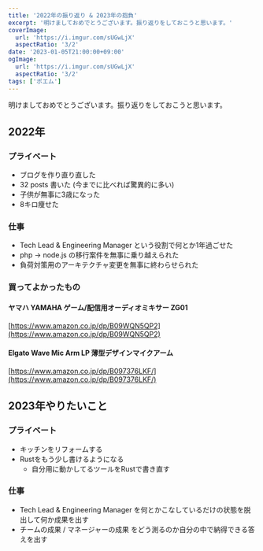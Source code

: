 ```yaml
---
title: '2022年の振り返り & 2023年の抱負'
excerpt: '明けましておめでとうございます。振り返りをしておこうと思います。'
coverImage: 
  url: 'https://i.imgur.com/sUGwLjX'
  aspectRatio: '3/2'
date: '2023-01-05T21:00:00+09:00'
ogImage:
  url: 'https://i.imgur.com/sUGwLjX'
  aspectRatio: '3/2'
tags: ['ポエム']
---
```


明けましておめでとうございます。振り返りをしておこうと思います。

## 2022年

### プライベート
- ブログを作り直り直した
- 32 posts 書いた (今までに比べれば驚異的に多い)
- 子供が無事に3歳になった
- 8キロ痩せた

### 仕事
- Tech Lead & Engineering Manager という役割で何とか1年過ごせた
- php → node.js の移行案件を無事に乗り越えられた
- 負荷対策用のアーキテクチャ変更を無事に終わらせられた

### 買ってよかったもの

#### ヤマハ YAMAHA ゲーム/配信用オーディオミキサー ZG01

[https://www.amazon.co.jp/dp/B09WQN5QP2](https://www.amazon.co.jp/dp/B09WQN5QP2)

#### Elgato Wave Mic Arm LP 薄型デザインマイクアーム

[https://www.amazon.co.jp/dp/B097376LKF/](https://www.amazon.co.jp/dp/B097376LKF/)

## 2023年やりたいこと

### プライベート
- キッチンをリフォームする
- Rustをもう少し書けるようになる
	- 自分用に動かしてるツールをRustで書き直す

### 仕事
- Tech Lead & Engineering Manager を何とかこなしているだけの状態を脱出して何か成果を出す
- チームの成果 / マネージャーの成果 をどう測るのか自分の中で納得できる答えを出す